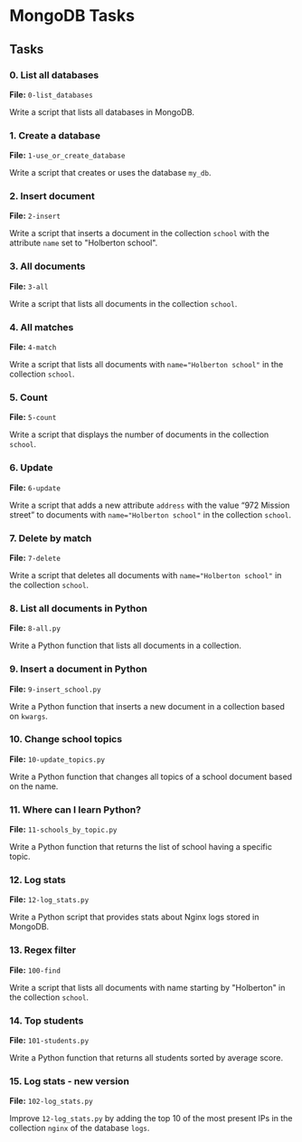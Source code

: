# MongoDB Tasks

## Tasks

### 0. List all databases

**File:** `0-list_databases`

Write a script that lists all databases in MongoDB.

### 1. Create a database

**File:** `1-use_or_create_database`

Write a script that creates or uses the database `my_db`.

### 2. Insert document

**File:** `2-insert`

Write a script that inserts a document in the collection `school` with the attribute `name` set to "Holberton school".

### 3. All documents

**File:** `3-all`

Write a script that lists all documents in the collection `school`.

### 4. All matches

**File:** `4-match`

Write a script that lists all documents with `name="Holberton school"` in the collection `school`.

### 5. Count

**File:** `5-count`

Write a script that displays the number of documents in the collection `school`.

### 6. Update

**File:** `6-update`

Write a script that adds a new attribute `address` with the value “972 Mission street” to documents with `name="Holberton school"` in the collection `school`.

### 7. Delete by match

**File:** `7-delete`

Write a script that deletes all documents with `name="Holberton school"` in the collection `school`.

### 8. List all documents in Python

**File:** `8-all.py`

Write a Python function that lists all documents in a collection.

### 9. Insert a document in Python

**File:** `9-insert_school.py`

Write a Python function that inserts a new document in a collection based on `kwargs`.

### 10. Change school topics

**File:** `10-update_topics.py`

Write a Python function that changes all topics of a school document based on the name.

### 11. Where can I learn Python?

**File:** `11-schools_by_topic.py`

Write a Python function that returns the list of school having a specific topic.

### 12. Log stats

**File:** `12-log_stats.py`

Write a Python script that provides stats about Nginx logs stored in MongoDB.

### 13. Regex filter

**File:** `100-find`

Write a script that lists all documents with name starting by "Holberton" in the collection `school`.

### 14. Top students

**File:** `101-students.py`

Write a Python function that returns all students sorted by average score.

### 15. Log stats - new version

**File:** `102-log_stats.py`

Improve `12-log_stats.py` by adding the top 10 of the most present IPs in the collection `nginx` of the database `logs`.
